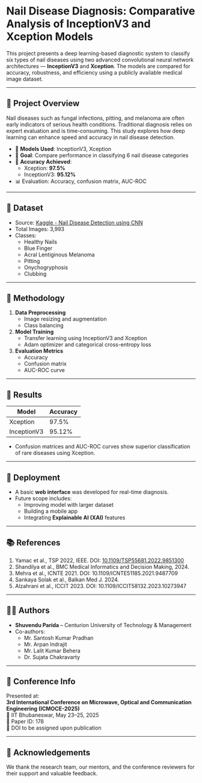 # Nail Disease Diagnosis: Comparative Analysis of InceptionV3 and Xception Models

This project presents a deep learning-based diagnostic system to classify six types of nail diseases using two advanced convolutional neural network architectures — **InceptionV3** and **Xception**. The models are compared for accuracy, robustness, and efficiency using a publicly available medical image dataset.

---

## 🧠 Project Overview

Nail diseases such as fungal infections, pitting, and melanoma are often early indicators of serious health conditions. Traditional diagnosis relies on expert evaluation and is time-consuming. This study explores how deep learning can enhance speed and accuracy in nail disease detection.

- 📌 **Models Used**: InceptionV3, Xception
- 🎯 **Goal**: Compare performance in classifying 6 nail disease categories
- 🧪 **Accuracy Achieved**:
  - Xception: **97.5%**
  - InceptionV3: **95.12%**
- 📊 Evaluation: Accuracy, confusion matrix, AUC-ROC

---

## 📂 Dataset

- Source: [Kaggle - Nail Disease Detection using CNN](https://www.kaggle.com/code/nirmalgaud/nail-disease-detection-using-cnn/notebook)
- Total Images: 3,993
- Classes:
  - Healthy Nails
  - Blue Finger
  - Acral Lentiginous Melanoma
  - Pitting
  - Onychogryphosis
  - Clubbing

---

## 🧪 Methodology

1. **Data Preprocessing**
   - Image resizing and augmentation
   - Class balancing
2. **Model Training**
   - Transfer learning using InceptionV3 and Xception
   - Adam optimizer and categorical cross-entropy loss
3. **Evaluation Metrics**
   - Accuracy
   - Confusion matrix
   - AUC-ROC curve

---

## 🧬 Results

| Model       | Accuracy |
|-------------|----------|
| Xception    | 97.5%    |
| InceptionV3 | 95.12%   |

- Confusion matrices and AUC-ROC curves show superior classification of rare diseases using Xception.

---

## 🚀 Deployment

- A basic **web interface** was developed for real-time diagnosis.
- Future scope includes:
  - Improving model with larger dataset
  - Building a mobile app
  - Integrating **Explainable AI (XAI)** features

---

## 📚 References

1. Yamac et al., TSP 2022, IEEE. DOI: [10.1109/TSP55681.2022.9851300](https://doi.org/10.1109/TSP55681.2022.9851300)
2. Shandilya et al., BMC Medical Informatics and Decision Making, 2024.
3. Mehra et al., ICNTE 2021. DOI: 10.1109/ICNTE51185.2021.9487709
4. Sarıkaya Solak et al., Balkan Med J. 2024.
5. Alzahrani et al., ICCIT 2023. DOI: 10.1109/ICCIT58132.2023.10273947

---

## 👨‍💻 Authors

- **Shuvendu Parida** – Centurion University of Technology & Management
- Co-authors:
  - Mr. Santosh Kumar Pradhan
  - Mr. Arpan Indrajit
  - Mr. Lalit Kumar Behera
  - Dr. Sujata Chakravarty

---

## 📌 Conference Info

Presented at:  
**3rd International Conference on Microwave, Optical and Communication Engineering (ICMOCE-2025)**  
📍 IIT Bhubaneswar, May 23–25, 2025  
📄 Paper ID: 178  
📘 DOI to be assigned upon publication

---

## 🙏 Acknowledgements

We thank the research team, our mentors, and the conference reviewers for their support and valuable feedback.
